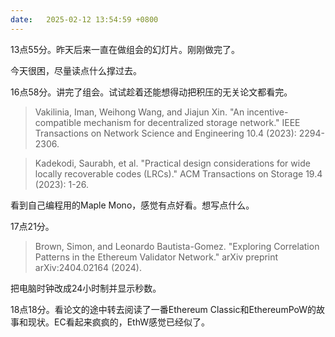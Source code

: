 ```yaml
---
date:   2025-02-12 13:54:59 +0800
---
```


13点55分。昨天后来一直在做组会的幻灯片。刚刚做完了。

今天很困，尽量读点什么撑过去。

16点58分。讲完了组会。试试趁着还能想得动把积压的无关论文都看完。

> Vakilinia, Iman, Weihong Wang, and Jiajun Xin. "An incentive-compatible mechanism for decentralized storage network." IEEE Transactions on Network Science and Engineering 10.4 (2023): 2294-2306.

> Kadekodi, Saurabh, et al. "Practical design considerations for wide locally recoverable codes (LRCs)." ACM Transactions on Storage 19.4 (2023): 1-26.

看到自己编程用的Maple Mono，感觉有点好看。想写点什么。

17点21分。

> Brown, Simon, and Leonardo Bautista-Gomez. "Exploring Correlation Patterns in the Ethereum Validator Network." arXiv preprint arXiv:2404.02164 (2024).

把电脑时钟改成24小时制并显示秒数。

18点18分。看论文的途中转去阅读了一番Ethereum Classic和EthereumPoW的故事和现状。EC看起来疯疯的，EthW感觉已经似了。